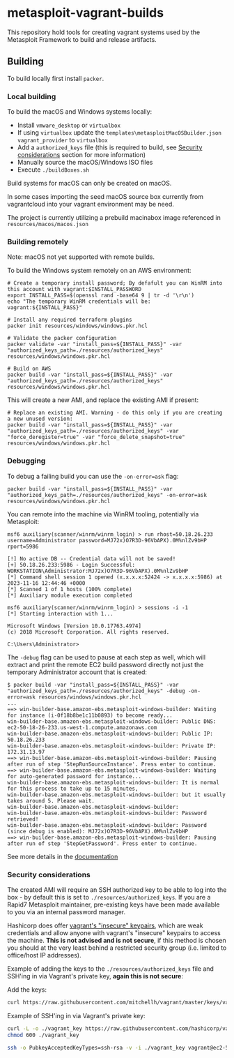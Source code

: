 # metasploit-vagrant-builds

This repository hold tools for creating vagrant systems used by the Metasploit Framework to build and release artifacts.

## Building

To build locally first install `packer`.

### Local building

To build the macOS and Windows systems locally:

* Install `vmware_desktop` or `virtualbox`
* If using `virtualbox` update the `templates\metasploitMacOSBuilder.json` `vagrant_provider` to `virtualbox`
* Add a `authorized_keys` file (this is required to build, see [Security considerations](#security-considerations) section for more information)
* Manually source the macOS/Windows ISO files
* Execute `./buildBoxes.sh`

Build systems for macOS can only be created on macOS.

In some cases importing the seed macOS source box currently from vagrantcloud into your vagrant environment may be need.

The project is currently utilizing a prebuild macinabox image referenced in `resources/macos/macos.json`

### Building remotely

Note: macOS not yet supported with remote builds.

To build the Windows system remotely on an AWS environment:

```
# Create a temporary install password; By defafult you can WinRM into this account with vagrant:$INSTALL_PASSWORD
export INSTALL_PASS=$(openssl rand -base64 9 | tr -d '\r\n')
echo "The temporary WinRM credentials will be: vagrant:${INSTALL_PASS}"

# Install any required terraform plugins
packer init resources/windows/windows.pkr.hcl

# Validate the packer configuration
packer validate -var "install_pass=${INSTALL_PASS}" -var "authorized_keys_path=./resources/authorized_keys" resources/windows/windows.pkr.hcl

# Build on AWS
packer build -var "install_pass=${INSTALL_PASS}" -var "authorized_keys_path=./resources/authorized_keys" resources/windows/windows.pkr.hcl
```

This will create a new AMI, and replace the existing AMI if present:

```
# Replace an existing AMI. Warning - do this only if you are creating a new unused version:
packer build -var "install_pass=${INSTALL_PASS}" -var "authorized_keys_path=./resources/authorized_keys" -var "force_deregister=true" -var "force_delete_snapshot=true" resources/windows/windows.pkr.hcl
```

### Debugging

To debug a failing build you can use the `-on-error=ask` flag:

```
packer build -var "install_pass=${INSTALL_PASS}" -var "authorized_keys_path=./resources/authorized_keys" -on-error=ask resources/windows/windows.pkr.hcl
```

You can remote into the machine via WinRM tooling, potentially via Metasploit:

```msf
msf6 auxiliary(scanner/winrm/winrm_login) > run rhost=50.18.26.233 username=Administrator password=MJ72x)O7R3D-96VbAPX).0M%nlZv9bHP rport=5986

[!] No active DB -- Credential data will not be saved!
[+] 50.18.26.233:5986 - Login Successful: WORKSTATION\Administrator:MJ72x)O7R3D-96VbAPX).0M%nlZv9bHP
[*] Command shell session 1 opened (x.x.x.x:52424 -> x.x.x.x:5986) at 2023-11-16 12:44:46 +0000
[*] Scanned 1 of 1 hosts (100% complete)
[*] Auxiliary module execution completed

msf6 auxiliary(scanner/winrm/winrm_login) > sessions -i -1
[*] Starting interaction with 1...

Microsoft Windows [Version 10.0.17763.4974]
(c) 2018 Microsoft Corporation. All rights reserved.

C:\Users\Administrator>
```

The `-debug` flag can be used to pause at each step as well, which will extract and print the remote EC2 build password directly
not just the temporary Administrator account that is created:

```
$ packer build -var "install_pass=${INSTALL_PASS}" -var "authorized_keys_path=./resources/authorized_keys" -debug -on-error=ask resources/windows/windows.pkr.hcl
...
==> win-builder-base.amazon-ebs.metasploit-windows-builder: Waiting for instance (i-0f18b8be1c11b0893) to become ready...
win-builder-base.amazon-ebs.metasploit-windows-builder: Public DNS: ec2-50-18-26-233.us-west-1.compute.amazonaws.com
win-builder-base.amazon-ebs.metasploit-windows-builder: Public IP: 50.18.26.233
win-builder-base.amazon-ebs.metasploit-windows-builder: Private IP: 172.31.13.97
==> win-builder-base.amazon-ebs.metasploit-windows-builder: Pausing after run of step 'StepRunSourceInstance'. Press enter to continue.
==> win-builder-base.amazon-ebs.metasploit-windows-builder: Waiting for auto-generated password for instance...
win-builder-base.amazon-ebs.metasploit-windows-builder: It is normal for this process to take up to 15 minutes,
win-builder-base.amazon-ebs.metasploit-windows-builder: but it usually takes around 5. Please wait.
win-builder-base.amazon-ebs.metasploit-windows-builder:
win-builder-base.amazon-ebs.metasploit-windows-builder: Password retrieved!
win-builder-base.amazon-ebs.metasploit-windows-builder: Password (since debug is enabled): MJ72x)O7R3D-96VbAPX).0M%nlZv9bHP
==> win-builder-base.amazon-ebs.metasploit-windows-builder: Pausing after run of step 'StepGetPassword'. Press enter to continue.
```

See more details in the [documentation](https://github.com/hashicorp/packer/blob/c245b1fb7c87fdf2e655887d49f8ad75c59b7e2b/website/content/docs/debugging.mdx#L9)

### Security considerations

The created AMI will require an SSH authorized key to be able to log into the box - by default this is set to `./resources/authorized_keys`. If you are a Rapid7 Metasploit maintainer, pre-existing keys have been made available to you via an internal password manager.

Hashicorp does offer [vagrant's "insecure" keypairs](https://github.com/hashicorp/vagrant/tree/9b460ecedefa45a557b1c13c63449839819dc220/keys#insecure-keypairs), which are weak credentials and allow anyone with vagrant's "insecure" keypairs to access the machine. **This is not advised and is not secure**, if this method is chosen you should at the very least behind a restricted security group (i.e. limited to office/host IP addresses).

Example of adding the keys to the `./resources/authorized_keys` file and SSH'ing in via Vagrant's private key, **again this is not secure**:

Add the keys:
```bash
curl https://raw.githubusercontent.com/mitchellh/vagrant/master/keys/vagrant.pub  > ./resources/authorized_keys
```

Example of SSH'ing in via Vagrant's private key:
```bash
curl -L -o ./vagrant_key https://raw.githubusercontent.com/hashicorp/vagrant/main/keys/vagrant
chmod 600 ./vagrant_key

ssh -o PubkeyAcceptedKeyTypes=ssh-rsa -v -i ./vagrant_key vagrant@ec2-54-215-236-141.us-west-1.compute.amazonaws.com
```
